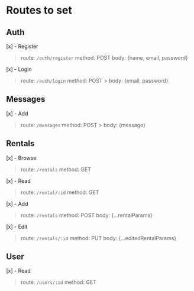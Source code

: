 # Routes to set 

## Auth 
[x] - Register 
> route: ``/auth/register`` 
> method: POST
> body: {name, email, password} 

[x] - Login
> route: ``/auth/login``
> method: POST > body: {email, password} 

## Messages 
[x] - Add 
> route: ``/messages``
> method: POST > body: {message} 

## Rentals 
[x] - Browse 
> route: ``/rentals``
> method: GET 

[x] - Read 
> route: ``/rental/:id``
> method: GET 

[x] - Add 
> route: ``/rentals``
> method: POST
> body: {...rentalParams} 

[x] - Edit 
> route: ``/rentals/:id``
> method: PUT
> body: {...editedRentalParams} 

## User 
[x] - Read 
> route: ``/users/:id``
> method: GET
